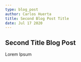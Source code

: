 ```yaml
---
type: blog_post
author: Carlos Huerta 
title: Second Blog Post Title
date: Jul 17 2020 
---
```


## Second Title Blog Post

Lorem Ipsum
